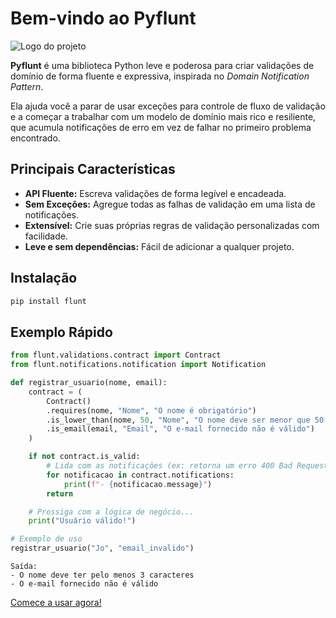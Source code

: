 # Bem-vindo ao Pyflunt

![Logo do projeto](assets/pyflunt.png)

**Pyflunt** é uma biblioteca Python leve e poderosa para criar validações de domínio de forma fluente e expressiva, inspirada no *Domain Notification Pattern*.

Ela ajuda você a parar de usar exceções para controle de fluxo de validação e a começar a trabalhar com um modelo de domínio mais rico e resiliente, que acumula notificações de erro em vez de falhar no primeiro problema encontrado.

## Principais Características

* **API Fluente:** Escreva validações de forma legível e encadeada.
* **Sem Exceções:** Agregue todas as falhas de validação em uma lista de notificações.
* **Extensível:** Crie suas próprias regras de validação personalizadas com facilidade.
* **Leve e sem dependências:** Fácil de adicionar a qualquer projeto.

## Instalação

```bash
pip install flunt
```

## Exemplo Rápido

```python
from flunt.validations.contract import Contract
from flunt.notifications.notification import Notification

def registrar_usuario(nome, email):
    contract = (
        Contract()
        .requires(nome, "Nome", "O nome é obrigatório")
        .is_lower_than(nome, 50, "Nome", "O nome deve ser menor que 50 caracteres")
        .is_email(email, "Email", "O e-mail fornecido não é válido")
    )

    if not contract.is_valid:
        # Lida com as notificações (ex: retorna um erro 400 Bad Request)
        for notificacao in contract.notifications:
            print(f"- {notificacao.message}")
        return

    # Prossiga com a lógica de negócio...
    print("Usuário válido!")

# Exemplo de uso
registrar_usuario("Jo", "email_invalido")
```

```
Saída:
- O nome deve ter pelo menos 3 caracteres
- O e-mail fornecido não é válido
```

[Comece a usar agora\!](getting-started.md)
